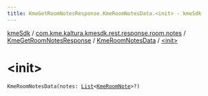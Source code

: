 ```yaml
---
title: KmeGetRoomNotesResponse.KmeRoomNotesData.<init> - kmeSdk
---
```


[kmeSdk](../../../index.html) / [com.kme.kaltura.kmesdk.rest.response.room.notes](../../index.html) / [KmeGetRoomNotesResponse](../index.html) / [KmeRoomNotesData](index.html) / [&lt;init&gt;](./-init-.html)

# &lt;init&gt;

`KmeRoomNotesData(notes: `[`List`](https://kotlinlang.org/api/latest/jvm/stdlib/kotlin.collections/-list/index.html)`<`[`KmeRoomNote`](../../-kme-room-note/index.html)`>?)`